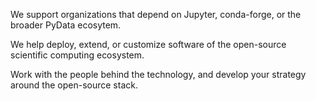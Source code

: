 We support organizations that depend on Jupyter, conda-forge, or the broader PyData ecosytem.

We help deploy, extend, or customize software of the open-source scientific computing ecosystem.

Work with the people behind the technology, and develop your strategy around the open-source stack.